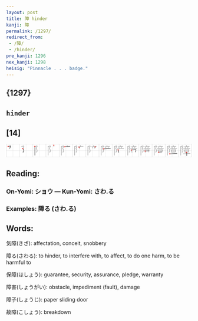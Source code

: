 ```yaml
---
layout: post
title: 障 hinder
kanji: 障
permalink: /1297/
redirect_from:
 - /障/
 - /hinder/
pre_kanji: 1296
nex_kanji: 1298
heisig: "Pinnacle . . . badge."
---
```


## {1297}

## `hinder`

## [14]

<div class="stroke"><img src="../images/E99A9C.png" /></div>

## Reading:

### On-Yomi: ショウ &mdash; Kun-Yomi: さわ.る

### Examples: 障る (さわ.る)

## Words:

気障(きざ): affectation, conceit, snobbery

障る(さわる): to hinder, to interfere with, to affect, to do one harm, to be harmful to

保障(ほしょう): guarantee, security, assurance, pledge, warranty

障害(しょうがい): obstacle, impediment (fault), damage

障子(しょうじ): paper sliding door

故障(こしょう): breakdown
